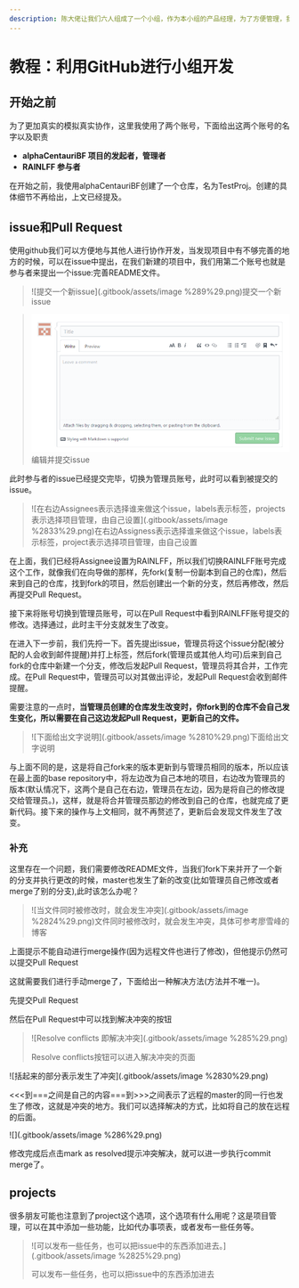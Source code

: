 ```yaml
---
description: 陈大佬让我们六人组成了一个小组，作为本小组的产品经理，为了方便管理，我们将尝试使用Github工作。也是为了以后的工作积累经验，诸君，共勉。
---
```


# 教程：利用GitHub进行小组开发

## 开始之前

为了更加真实的模拟真实协作，这里我使用了两个账号，下面给出这两个账号的名字以及职责

* **alphaCentauriBF   项目的发起者，管理者**
* **RAINLFF                 参与者**

在开始之前，我使用alphaCentauriBF创建了一个仓库，名为TestProj。创建的具体细节不再给出，上文已经提及。

## issue和Pull Request

使用github我们可以方便地与其他人进行协作开发，当发现项目中有不够完善的地方的时候，可以在issue中提出，在我们新建的项目中，我们用第二个账号也就是参与者来提出一个issue:完善README文件。

> ![提交一个新issue](.gitbook/assets/image %289%29.png)提交一个新issue

> ![编辑并提交issue](.gitbook/assets/image.png)编辑并提交issue

此时参与者的issue已经提交完毕，切换为管理员账号，此时可以看到被提交的issue。

> ![在右边Assignees表示选择谁来做这个issue，labels表示标签，projects表示选择项目管理，由自己设置](.gitbook/assets/image %2833%29.png)在右边Assigness表示选择谁来做这个issue，labels表示标签，project表示选择项目管理，由自己设置

在上面，我们已经将Assignee设置为RAINLFF，所以我们切换RAINLFF账号完成这个工作，就像我们在向导做的那样，先fork\(复制一份副本到自己的仓库\)，然后来到自己的仓库，找到fork的项目，然后创建出一个新的分支，然后再修改，然后再提交Pull Request。

接下来将账号切换到管理员账号，可以在Pull Request中看到RAINLFF账号提交的修改。选择通过，此时主干分支就发生了改变。

在进入下一步前，我们先捋一下。首先提出issue，管理员将这个issue分配\(被分配的人会收到邮件提醒\)并打上标签，然后fork\(管理员或其他人均可\)后来到自己fork的仓库中新建一个分支，修改后发起Pull Request，管理员将其合并，工作完成。在Pull Request中，管理员可以对其做出评论，发起Pull Request会收到邮件提醒。

需要注意的一点时，**当管理员创建的仓库发生改变时，你fork到的仓库不会自己发生变化，所以需要在自己这边发起Pull Request，更新自己的文件。**

> ![下面给出文字说明](.gitbook/assets/image %2810%29.png)下面给出文字说明

与上面不同的是，这是将自己fork来的版本更新到与管理员相同的版本，所以应该在最上面的base repository中，将左边改为自己本地的项目，右边改为管理员的版本\(默认情况下，这两个是自己在右边，管理员在左边，因为是将自己的修改提交给管理员。\)，这样，就是将合并管理员那边的修改到自己的仓库，也就完成了更新代码。接下来的操作与上文相同，就不再赘述了，更新后会发现文件发生了改变。

### **补充**

这里存在一个问题，我们需要修改README文件，当我们fork下来并开了一个新的分支并执行更改的时候，master也发生了新的改变\(比如管理员自己修改或者merge了别的分支\),此时该怎么办呢？

> ![当文件同时被修改时，就会发生冲突](.gitbook/assets/image %2824%29.png)文件同时被修改时，就会发生冲突，具体可参考廖雪峰的博客

上面提示不能自动进行merge操作\(因为远程文件也进行了修改\)，但他提示仍然可以提交Pull Request

这就需要我们进行手动merge了，下面给出一种解决方法\(方法并不唯一\)。

先提交Pull Request

然后在Pull Request中可以找到解决冲突的按钮

> ![Resolve conflicts 即解决冲突](.gitbook/assets/image %285%29.png)
>
> Resolve conflicts按钮可以进入解决冲突的页面

![括起来的部分表示发生了冲突](.gitbook/assets/image %2830%29.png)

&lt;&lt;&lt;到===之间是自己的内容===到&gt;&gt;&gt;之间表示了远程的master的同一行也发生了修改，这就是冲突的地方。我们可以选择解决的方式，比如将自己的放在远程的后面。

![](.gitbook/assets/image %286%29.png)

修改完成后点击mark as resolved提示冲突解决，就可以进一步执行commit merge了。

## projects

很多朋友可能也注意到了project这个选项，这个选项有什么用呢？这是项目管理，可以在其中添加一些功能，比如代办事项表，或者发布一些任务等。

> ![可以发布一些任务，也可以把issue中的东西添加进去。](.gitbook/assets/image %2825%29.png)
>
> 可以发布一些任务，也可以把issue中的东西添加进去




